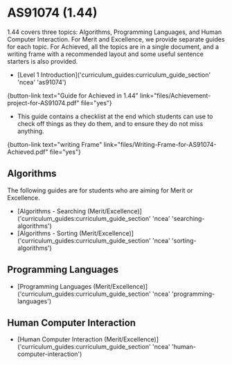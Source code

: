 # AS91074 (1.44)

1.44 covers three topics: Algorithms, Programming Languages, and Human Computer Interaction.
For Merit and Excellence, we provide separate guides for each topic.
For Achieved, all the topics are in a single document, and a writing frame with a recommended layout and some useful sentence starters is also provided.

- [Level 1 Introduction]('curriculum_guides:curriculum_guide_section' 'ncea' 'as91074')

{button-link text="Guide for Achieved in 1.44" link="files/Achievement-project-for-AS91074.pdf" file="yes"}

- This guide contains a checklist at the end which students can use to check off things as they do them, and to ensure they do not miss anything.

{button-link text="writing Frame" link="files/Writing-Frame-for-AS91074-Achieved.pdf" file="yes"}

## Algorithms

The following guides are for students who are aiming for Merit or Excellence.

- [Algorithms - Searching (Merit/Excellence)]('curriculum_guides:curriculum_guide_section' 'ncea' 'searching-algorithms')
- [Algorithms - Sorting (Merit/Excellence)]('curriculum_guides:curriculum_guide_section' 'ncea' 'sorting-algorithms')

## Programming Languages

- [Programming Languages (Merit/Excellence)]('curriculum_guides:curriculum_guide_section' 'ncea' 'programming-languages')

## Human Computer Interaction

- [Human Computer Interaction (Merit/Excellence)]('curriculum_guides:curriculum_guide_section' 'ncea' 'human-computer-interaction')
